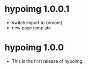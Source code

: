 # hypoimg 1.0.0.1

* switch import to {vroom}
* new page template

# hypoimg 1.0.0

* This is the first release of hypoimg.
